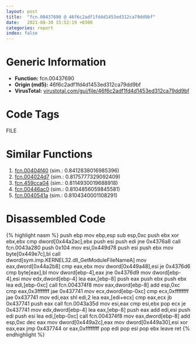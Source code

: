 ```yaml
---
layout: post
title:  "fcn.00437690 @ 46f6c2adf1fd4d1453ed312ca79dd9bf"
date:   2021-08-30 15:52:19 +0300
categories: report
index: false
---
```


# Generic Information
- **Function:** fcn.00437690
- **Origin (md5):** 46f6c2adf1fd4d1453ed312ca79dd9bf
- **VirusTotal:** [virustotal.com/gui/file/46f6c2adf1fd4d1453ed312ca79dd9bf][virustotal_ref]

# Code Tags
<span class="tag" id="FILE">FILE</span>


# Similar Functions

1. [fcn.00404f40][similar_1_ref] (sim.: 0.8412838016985396)
2. [fcn.004024d7][similar_2_ref] (sim.: 0.8175777329092409)
3. [fcn.459cca04][similar_3_ref] (sim.: 0.8114930019688918)
4. [fcn.00446ac0][similar_4_ref] (sim.: 0.8104856059845581)
5. [fcn.0040541a][similar_5_ref] (sim.: 0.8104340001108291)


# Disassembled Code

{% highlight nasm %}
push ebp
mov ebp,esp
sub esp,0xc
push ebx
xor ebx,ebx
cmp dword[0x44a2ac],ebx
push esi
push edi
jne 0x4376a8
call fcn.0043a280
push 0x104
mov esi,0x449d78
push esi
push ebx
mov byte[0x449e7c],bl
call dword[sym.imp.KERNEL32.dll_GetModuleFileNameA]
mov eax,dword[0x44a2b8]
cmp eax,ebx
mov dword[0x449a48],esi
je 0x4376d6
cmp byte[eax],bl
mov dword[ebp-4],eax
jne 0x4376d9
mov dword[ebp-4],esi
mov edx,dword[ebp-4]
lea eax,[ebp-8]
push eax
push ebx
push ebx
lea edi,[ebp-0xc]
call fcn.004374f8
mov eax,dword[ebp-8]
add esp,0xc
cmp eax,0x3fffffff
jae 0x437741
mov ecx,dword[ebp-0xc]
cmp ecx,0xffffffff
jae 0x437741
mov edi,eax
shl edi,2
lea eax,[edi+ecx]
cmp eax,ecx
jb 0x437741
push eax
call fcn.0043a35d
mov esi,eax
cmp esi,ebx
pop ecx
je 0x437741
mov edx,dword[ebp-4]
lea eax,[ebp-8]
push eax
add edi,esi
push edi
push esi
lea edi,[ebp-0xc]
call fcn.004374f8
mov eax,dword[ebp-8]
add esp,0xc
dec eax
mov dword[0x449a2c],eax
mov dword[0x449a30],esi
xor eax,eax
jmp 0x437744
or eax,0xffffffff
pop edi
pop esi
pop ebx
leave
ret
{% endhighlight %}


[similar_1_ref]: /report/fcn.00404f40@418e0921f3a9bd4f5bc0dcc59623b5a1
[similar_2_ref]: /report/fcn.004024d7@1123b7aa5760238fe93045e585b8234c
[similar_3_ref]: /report/fcn.459cca04@284c9c9722cef7520dddfe58806fd72f
[similar_4_ref]: /report/fcn.00446ac0@7b00dd8f2abf54a73bfb09681334ff78
[similar_5_ref]: /report/fcn.0040541a@4c8869bb42f854640703b6ddda29ee38
[virustotal_ref]: https://www.virustotal.com/gui/file/46f6c2adf1fd4d1453ed312ca79dd9bf